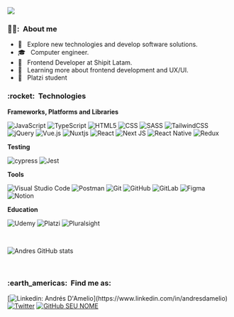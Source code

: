 
![](https://komarev.com/ghpvc/?username=andresdamelio&color=006bed)

<h3> 👨‍💻: &nbsp;About me </h3>

- 🤔 &nbsp; Explore new technologies and develop software solutions.
- 🎓 &nbsp; Computer engineer.
- 💼 &nbsp; Frontend Developer at Shipit Latam.
- 🌱 &nbsp; Learning more about frontend development and UX/UI.
- 💚 &nbsp; Platzi student

<h3> :rocket: &nbsp;Technologies </h3>

**Frameworks, Platforms and Libraries**

  ![JavaScript](https://img.shields.io/badge/-JavaScript-333333?style=flat&logo=javascript)
  ![TypeScript](https://img.shields.io/badge/typescript-%23007ACC.svg?style=flat&logo=typescript&logoColor=white)
  ![HTML5](https://img.shields.io/badge/-HTML5-333333?style=flat&logo=HTML5)
  ![CSS](https://img.shields.io/badge/-CSS-333333?style=flat&logo=CSS3&logoColor=1572B6)
  ![SASS](https://img.shields.io/badge/SASS-hotpink.svg?style=flat&logo=SASS&logoColor=white)
  ![TailwindCSS](https://img.shields.io/badge/tailwindcss-%2338B2AC.svg?style=flat&logo=tailwind-css&logoColor=white)
  ![jQuery](https://img.shields.io/badge/jquery-%230769AD.svg?style=flat&logo=jquery&logoColor=white)
  ![Vue.js](https://img.shields.io/badge/vuejs-%2335495e.svg?style=flat&logo=vuedotjs&logoColor=%234FC08D)
  ![Nuxtjs](https://img.shields.io/badge/Nuxt-002E3B?style=flat&logo=nuxtdotjs&logoColor=#00DC82)
  ![React](https://img.shields.io/badge/-React-333333?style=flat&logo=react)
  ![Next JS](https://img.shields.io/badge/Next-black?style=flat&logo=next.js&logoColor=white)
  ![React Native](https://img.shields.io/badge/-React%20Native-333333?style=flat&logo=react)
  ![Redux](https://img.shields.io/badge/redux-%23593d88.svg?style=flat&logo=redux&logoColor=white)
 
**Testing**

![cypress](https://img.shields.io/badge/-cypress-%23E5E5E5?style=flat&logo=cypress&logoColor=058a5e)
![Jest](https://img.shields.io/badge/-jest-%23C21325?style=flat&logo=jest&logoColor=white)


**Tools**

  ![Visual Studio Code](https://img.shields.io/badge/Visual%20Studio%20Code-0078d7.svg?style=flat&logo=visual-studio-code&logoColor=white)
  ![Postman](https://img.shields.io/badge/Postman-FF6C37?style=flat&logo=postman&logoColor=white)
  ![Git](https://img.shields.io/badge/git-%23F05033.svg?style=flat&logo=git&logoColor=white)
  ![GitHub](https://img.shields.io/badge/github-%23121011.svg?style=flat&logo=github&logoColor=white)
  ![GitLab](https://img.shields.io/badge/gitlab-%23181717.svg?style=flat&logo=gitlab&logoColor=white)
  ![Figma](https://img.shields.io/badge/figma-%23F24E1E.svg?style=flat&logo=figma&logoColor=white)
  ![Notion](https://img.shields.io/badge/Notion-%23000000.svg?style=flat&logo=notion&logoColor=white)
  
**Education**

![Udemy](https://img.shields.io/badge/Udemy-A435F0?style=flat&logo=Udemy&logoColor=white)
![Platzi](https://img.shields.io/badge/platzi-98ca3f?style=flat&logo=Platzi&logoColor=white)
![Pluralsight](https://img.shields.io/badge/Pluralsight-EE3057?style=flat&logo=pluralsight&logoColor=white)

<br/>

![Andres GitHub stats](https://github-readme-stats-andresdamelio.vercel.app/api?username=andresdamelio&show_icons=true&count_private=true&theme=tokyonight&title_color=f2f2f2&icon_color=ecd748&text_color=b9a0da)

<br/>

<h3> :earth_americas: &nbsp;Find me as: </h3> 

[![Linkedin: Andrés D'Amelio](https://img.shields.io/badge/-andresdamelio-blue?style=flat-square&logo=Linkedin&logoColor=white&link=(https://www.linkedin.com/in/andresdamelio/))](https://www.linkedin.com/in/andresdamelio)
[![Twitter](https://img.shields.io/twitter/follow/andres_damelio?style=social)](https://twitter.com/andres_damelio)
[![GitHub SEU NOME]( https://img.shields.io/github/followers/andresdamelio?label=follow&style=social)](https://github.com/Andresdamelio)
